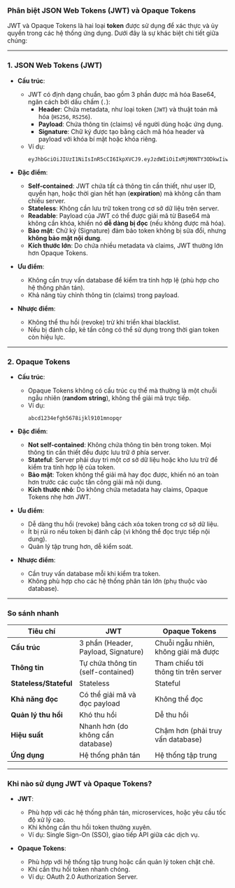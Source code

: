 ### **Phân biệt JSON Web Tokens (JWT) và Opaque Tokens**

JWT và Opaque Tokens là hai loại **token** được sử dụng để xác thực và ủy quyền trong các hệ thống ứng dụng. Dưới đây là sự khác biệt chi tiết giữa chúng:

---

### **1. JSON Web Tokens (JWT)**

- **Cấu trúc**:
    - JWT có định dạng chuẩn, bao gồm 3 phần được mã hóa Base64, ngăn cách bởi dấu chấm (`.`):
        - **Header**: Chứa metadata, như loại token (`JWT`) và thuật toán mã hóa (`HS256`, `RS256`).
        - **Payload**: Chứa thông tin (claims) về người dùng hoặc ứng dụng.
        - **Signature**: Chữ ký được tạo bằng cách mã hóa header và payload với khóa bí mật hoặc khóa riêng.
    - Ví dụ:
      ```
      eyJhbGciOiJIUzI1NiIsInR5cCI6IkpXVCJ9.eyJzdWIiOiIxMjM0NTY3ODkwIiwibmFtZSI6IkpvaG4gRG9lIiwiaWF0IjoxNTE2MjM5MDIyfQ.SflKxwRJSMeKKF2QT4fwpMeJf36POk6yJV_adQssw5c
      ```

- **Đặc điểm**:
    - **Self-contained**: JWT chứa tất cả thông tin cần thiết, như user ID, quyền hạn, hoặc thời gian hết hạn (**expiration**) mà không cần tham chiếu server.
    - **Stateless**: Không cần lưu trữ token trong cơ sở dữ liệu trên server.
    - **Readable**: Payload của JWT có thể được giải mã từ Base64 mà không cần khóa, khiến nó **dễ dàng bị đọc** (nếu không được mã hóa).
    - **Bảo mật**: Chữ ký (Signature) đảm bảo token không bị sửa đổi, nhưng **không bảo mật nội dung**.
    - **Kích thước lớn**: Do chứa nhiều metadata và claims, JWT thường lớn hơn Opaque Tokens.

- **Ưu điểm**:
    - Không cần truy vấn database để kiểm tra tính hợp lệ (phù hợp cho hệ thống phân tán).
    - Khả năng tùy chỉnh thông tin (claims) trong payload.

- **Nhược điểm**:
    - Không thể thu hồi (revoke) trừ khi triển khai blacklist.
    - Nếu bị đánh cắp, kẻ tấn công có thể sử dụng trong thời gian token còn hiệu lực.

---

### **2. Opaque Tokens**

- **Cấu trúc**:
    - Opaque Tokens không có cấu trúc cụ thể mà thường là một chuỗi ngẫu nhiên (**random string**), không thể giải mã trực tiếp.
    - Ví dụ:
      ```
      abcd1234efgh5678ijkl9101mnopqr
      ```

- **Đặc điểm**:
    - **Not self-contained**: Không chứa thông tin bên trong token. Mọi thông tin cần thiết đều được lưu trữ ở phía server.
    - **Stateful**: Server phải duy trì một cơ sở dữ liệu hoặc kho lưu trữ để kiểm tra tính hợp lệ của token.
    - **Bảo mật**: Token không thể giải mã hay đọc được, khiến nó an toàn hơn trước các cuộc tấn công giải mã nội dung.
    - **Kích thước nhỏ**: Do không chứa metadata hay claims, Opaque Tokens nhẹ hơn JWT.

- **Ưu điểm**:
    - Dễ dàng thu hồi (revoke) bằng cách xóa token trong cơ sở dữ liệu.
    - Ít bị rủi ro nếu token bị đánh cắp (vì không thể đọc trực tiếp nội dung).
    - Quản lý tập trung hơn, dễ kiểm soát.

- **Nhược điểm**:
    - Cần truy vấn database mỗi khi kiểm tra token.
    - Không phù hợp cho các hệ thống phân tán lớn (phụ thuộc vào database).

---

### **So sánh nhanh**

| **Tiêu chí**             | **JWT**                                | **Opaque Tokens**                      |
|--------------------------|---------------------------------------|---------------------------------------|
| **Cấu trúc**             | 3 phần (Header, Payload, Signature)   | Chuỗi ngẫu nhiên, không giải mã được |
| **Thông tin**            | Tự chứa thông tin (self-contained)    | Tham chiếu tới thông tin trên server |
| **Stateless/Stateful**   | Stateless                             | Stateful                              |
| **Khả năng đọc**         | Có thể giải mã và đọc payload          | Không thể đọc                          |
| **Quản lý thu hồi**      | Khó thu hồi                           | Dễ thu hồi                             |
| **Hiệu suất**            | Nhanh hơn (do không cần database)     | Chậm hơn (phải truy vấn database)     |
| **Ứng dụng**             | Hệ thống phân tán                    | Hệ thống tập trung                    |

---

### **Khi nào sử dụng JWT và Opaque Tokens?**

- **JWT**:
    - Phù hợp với các hệ thống phân tán, microservices, hoặc yêu cầu tốc độ xử lý cao.
    - Khi không cần thu hồi token thường xuyên.
    - Ví dụ: Single Sign-On (SSO), giao tiếp API giữa các dịch vụ.

- **Opaque Tokens**:
    - Phù hợp với hệ thống tập trung hoặc cần quản lý token chặt chẽ.
    - Khi cần thu hồi token nhanh chóng.
    - Ví dụ: OAuth 2.0 Authorization Server.